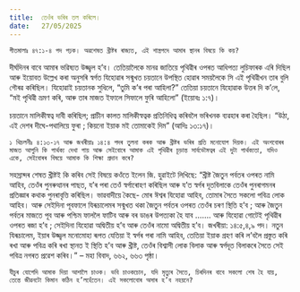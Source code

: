 ```yaml
---
title:  তেওঁৰ ভৰিৰ তল কৰিলে।
date:   27/05/2025
---
```


`গীতমালাঃ ৪৭:১-৪ পদ পঢ়ক। অৱশেষত খ্ৰীষ্টৰ ৰাজ্যত, এই শাস্ত্রপদে আমাৰ স্থানৰ বিষয়ে কি কয়?`

দীর্ঘদিনৰ বাবে আমাৰ ভৱিষ্যত উজ্জ্বল হ’ব। তেতিয়ালৈকে মানৱ জাতিয়ে পৃথিৱীৰ ওপৰত আধিপত্য লুচিফাৰক এৰি দিছিল আৰু ইয়োবত উল্লেখ কৰা অনুসৰি স্বৰ্গত যিহোৱাৰ সন্মুখত চয়তানে উপস্থিত হোৱাৰ সময়লৈকে সি এই পৃথিৱীখন তাৰ বুলি গৌৰৱ কৰিছিল। যিহোৱাই চয়তানক সুধিলে, “তুমি ক’ৰ পৰা আহিলা?” তেতিয়া চয়তানে যিহোৱাক উত্তৰ দি ক’লে, “মই পৃথিৱী ভ্ৰমণ কৰি, আৰু তাৰ মাজত ইফালে সিফালে ফুৰি আহিলো” (ইয়োবঃ ১:৭)।

চয়তানে মালিকীস্বত্ব দাবী কৰিছিল; প্রাচীন কালত মালিকীস্বত্বক প্রতিনিধিত্ব কৰিবলৈ ভৰিখনক ব্যৱহাৰ কৰা হৈছিল। “উঠা, এই দেশৰ দীঘে-পথালিয়ে ফুৰা ; কিয়নো ইয়াক মই তোমাকেই দিম” (আদিঃ ১৩:১৭)।

`১ থিচলনীঃ ৪:১৩-১৭ আৰু জখৰীয়াঃ ১৪:৪ পদৰ তুলনা কৰক আৰু খ্ৰীষ্টৰ ভৰিৰ প্ৰতি মনোযোগ দিয়ক। এই অংশবোৰৰ মাজত আপুনি কি পার্থক্য দেখা পায় আৰু সেইবোৰে আমাক এই পৃথিৱীৰ চূড়ান্ত সাৰ্বভৌমত্বৰ এই দুটা পার্থক্যতা, যদিও একে, সেইবোৰৰ বিষয়ে আমাক কি শিক্ষা প্ৰদান কৰে?`

সহস্রাব্দৰ শেষত খ্ৰীষ্টই কি কৰিব সেই বিষয়ে কওঁতে ইলেন জি. হুৱাইটে লিখিছে: “খ্ৰীষ্ট জৈতুন পৰ্বতৰ ওপৰত নামি আহিব, তেওঁৰ পুনৰুত্থানৰ পাছত, য’ৰ পৰা তেওঁ স্বৰ্গাৰোহণ কৰিছিল আৰু য’ত স্বৰ্গৰ দূতবিলাকে তেওঁৰ পুনৰাগমনৰ প্ৰতিজ্ঞাৰ কথাক পুনৰাবৃত্তি কৰিছিল। ভাৱবাদীয়ে কৈছে- মোৰ ঈশ্বৰ যিহোৱা আহিব, তোমাৰ সৈতে সকলো পবিত্র লোক আহিব। আৰু সেইদিনা পূবফালে যিৰূচালেমৰ সন্মুখত থকা জৈতুন পৰ্বতৰ ওপৰত তেওঁৰ চৰণ স্থিতি হ’ব ; আৰু জৈতুন পৰ্বতৰ মাজতে পূব আৰু পশ্চিম ফাললৈ ফাটিব আৰু বৰ ডাঙৰ উপত্যকা হৈ যাব ……. আৰু যিহোৱা গোটেই পৃথিৱীৰ ওপৰত ৰজা হ’ব ; সেইদিনা যিহোৱা অদ্বিতীয় হ’ব আৰু তেওঁৰ নামো অদ্বিতীয় হ’ব। জখৰীয়া: ১৪:৫,৪,৯ পদ। নতুন যিৰূচালেম, ইয়াৰ উজ্জ্বল মনোমোহা ৰূপত যেতিয়া ই স্বৰ্গৰ পৰা নামি আহিব, তেতিয়া ইয়াক গ্ৰহণ কৰি ল’বলৈ প্ৰস্তুত কৰি ৰখা আৰু পবিত্ৰ কৰি ৰখা স্থানত ই স্থিতি হ’ব আৰু খ্ৰীষ্ট, তেওঁৰ বিশ্বাসী লোক বিলাক আৰু স্বৰ্গদূত বিলাকৰে সৈতে সেই পবিত্ৰ নগৰত প্ৰৱেশ কৰিব।” – মহা বিবাদ, ৬৬২, ৬৬৩ পৃষ্ঠা।

`যীচুৰ যোগেদি আমাক দিয়া আশালৈ চাওক। ভবি চাওকচোন, যদি মৃত্যুৰ সৈতে, চিৰদিনৰ বাবে সকলো শেষ হৈ যায়, তেন্তে জীৱনটো কিমান কঠিন হ’লহেঁতেন। এই সকলোবোৰ অসাৰ হ’ব নহয়নে?`